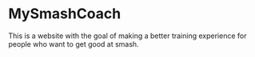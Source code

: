 # MySmashCoach

This is a website with the goal of making a better training experience for people who want to get good at smash.